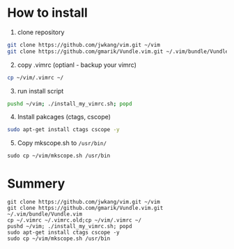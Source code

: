 # How to install

1. clone repository
```bash
git clone https://github.com/jwkang/vim.git ~/vim
git clone https://github.com/gmarik/Vundle.vim.git ~/.vim/bundle/Vundle.vim
```

2. copy .vimrc (optianl - backup your vimrc)
```bash
cp ~/vim/.vimrc ~/
```

3. run install script
```bash
pushd ~/vim; ./install_my_vimrc.sh; popd
```

4. Install pakcages (ctags, cscope)
```bash
sudo apt-get install ctags cscope -y
```
5. Copy mkscope.sh to `/usr/bin/`
```
sudo cp ~/vim/mkscope.sh /usr/bin
```

# Summery
```
git clone https://github.com/jwkang/vim.git ~/vim
git clone https://github.com/gmarik/Vundle.vim.git ~/.vim/bundle/Vundle.vim
cp ~/.vimrc ~/.vimrc.old;cp ~/vim/.vimrc ~/
pushd ~/vim; ./install_my_vimrc.sh; popd
sudo apt-get install ctags cscope -y
sudo cp ~/vim/mkscope.sh /usr/bin
```
